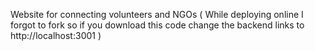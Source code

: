 Website for connecting volunteers and NGOs
( While deploying online I forgot to fork so if you download this code change the backend links to http://localhost:3001 )

